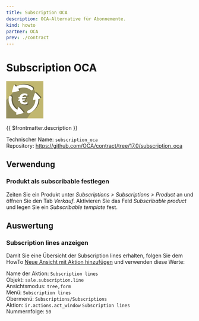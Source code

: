 ```yaml
---
title: Subscription OCA
description: OCA-Alternative für Abonnemente.
kind: howto
partner: OCA
prev: ./contract
---
```


# Subscription OCA

![](attachments/oca_icons_subscription_oca.png)

{{ $frontmatter.description }}

Technischer Name: `subscription_oca`\
Repository: <https://github.com/OCA/contract/tree/17.0/subscription_oca>

## Verwendung

### Produkt als subscribable festlegen

Zeiten Sie ein Produkt unter *Subscriptions > Subscriptions > Product* an und öffnen Sie den Tab *Verkauf*. Aktivieren Sie das Feld *Subscribable product* und legen Sie ein *Subscribable template* fest.

## Auswertung

### Subscription lines anzeigen

Damit Sie eine Übersicht der Subscription lines  erhalten, folgen Sie dem HowTo [Neue Ansicht mit Aktion hinzufügen](Development%20Actions.md#Neue%20Ansicht%20mit%20Aktion%20hinzufügen) und verwenden diese Werte:

Name der Aktion: `Subscription lines`\
Objekt: `sale.subscription.line`\
Ansichtsmodus: `tree,form`\
Menü: `Subscription lines `\
Obermenü: `Subscriptions/Subscriptions`\
Aktion: `ir.actions.act_window` `Subscription lines`\
Nummernfolge: `50`
